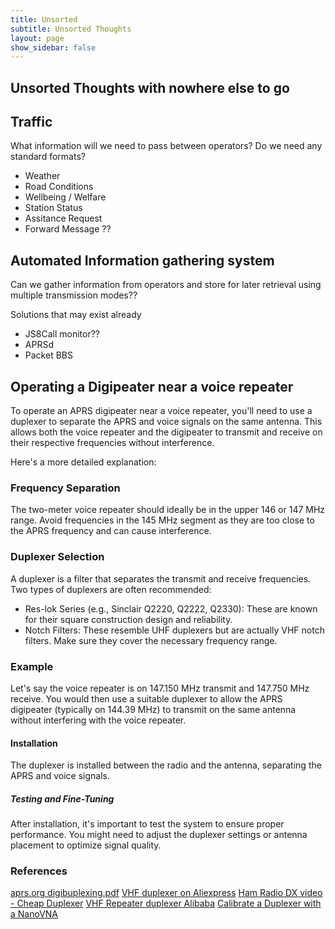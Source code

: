 ```yaml
---
title: Unsorted 
subtitle: Unsorted Thoughts
layout: page
show_sidebar: false
--- 
```


## Unsorted Thoughts with nowhere else to go

## Traffic

What information will we need to pass between operators? Do we need any standard formats?

- Weather
- Road Conditions
- Wellbeing / Welfare
- Station Status
- Assitance Request
- Forward Message ??

## Automated Information gathering system

Can we gather information from operators and store for later retrieval using multiple transmission modes??

Solutions that may exist already

- JS8Call monitor??
- APRSd
- Packet BBS

## Operating a Digipeater near a voice repeater

To operate an APRS digipeater near a voice repeater, you'll need to use a duplexer to separate the APRS and
voice signals on the same antenna. This allows both the voice repeater and the digipeater to transmit
and receive on their respective frequencies without interference.

Here's a more detailed explanation:

### Frequency Separation

The two-meter voice repeater should ideally be in the upper 146 or 147 MHz range. Avoid frequencies in
the 145 MHz segment as they are too close to the APRS frequency and can cause interference.

### Duplexer Selection

A duplexer is a filter that separates the transmit and receive frequencies. Two types of duplexers are often recommended:

- Res-lok Series (e.g., Sinclair Q2220, Q2222, Q2330): These are known for their square construction design and reliability.
- Notch Filters: These resemble UHF duplexers but are actually VHF notch filters. Make sure they cover the necessary frequency range.

### Example

Let's say the voice repeater is on 147.150 MHz transmit and 147.750 MHz receive. You would then use a suitable
duplexer to allow the APRS digipeater (typically on 144.39 MHz) to transmit on the same antenna without interfering with
the voice repeater.

#### Installation

The duplexer is installed between the radio and the antenna, separating the APRS and voice signals.

##### Testing and Fine-Tuning

After installation, it's important to test the system to ensure proper performance. You might need to adjust the duplexer settings or antenna placement to optimize signal quality.

### References

[aprs.org digibuplexing.pdf](https://www.aprs.org/txt/digiduplexing.pdf)
[VHF duplexer on Aliexpress](https://www.aliexpress.com/item/1005005284394150.html)
[Ham Radio DX video - Cheap Duplexer](https://www.youtube.com/watch?v=I_Trk9OKG38&t=797s)
[VHF Repeater duplexer Alibaba](https://www.alibaba.com/product-detail/136-174MHz-VHF-0-6MHz-Duplexer_1600083924879.html?spm=a2700.shop_plgr.41413.35.30e37121rBZMJx)
[Calibrate a Duplexer with a NanoVNA](https://www.youtube.com/watch?v=TbEK4v_3Xuo)
